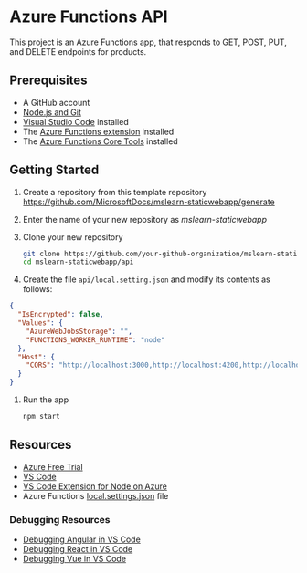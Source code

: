 # Azure Functions API


This project is an Azure Functions app, that responds to GET, POST, PUT, and DELETE endpoints for products.

## Prerequisites

- A GitHub account
- [Node.js and Git](https://nodejs.org/)
- [Visual Studio Code](https://code.visualstudio.com/?WT.mc_id=mslearn_staticwebapp-github-jopapa) installed
- The [Azure Functions extension](https://marketplace.visualstudio.com/items?itemName=ms-azuretools.vscode-azurefunctions?WT.mc_id=mslearn_staticwebapp-github-jopapa) installed
- The [Azure Functions Core Tools](https://docs.microsoft.com/azure/azure-functions/functions-run-local?WT.mc_id=mslearn_staticwebapp-github-jopapa) installed

## Getting Started

1. Create a repository from this template repository <https://github.com/MicrosoftDocs/mslearn-staticwebapp/generate>

1. Enter the name of your new repository as _mslearn-staticwebapp_

1. Clone your new repository

   ```bash
   git clone https://github.com/your-github-organization/mslearn-staticwebapp
   cd mslearn-staticwebapp/api
   ```

1. Create the file `api/local.setting.json` and modify its contents as follows:

```json
{
  "IsEncrypted": false,
  "Values": {
    "AzureWebJobsStorage": "",
    "FUNCTIONS_WORKER_RUNTIME": "node"
  },
  "Host": {
    "CORS": "http://localhost:3000,http://localhost:4200,http://localhost:5000,http://localhost:8080"
  }
}
```

1. Run the app

   ```bash
   npm start
   ```

## Resources

- [Azure Free Trial](https://azure.microsoft.com/en-us/free/?wt.mc_id=mslearn_staticwebapp-github-jopapa)
- [VS Code](https://code.visualstudio.com?wt.mc_id=mslearn_staticwebapp-github-jopapa)
- [VS Code Extension for Node on Azure](https://marketplace.visualstudio.com/items?itemName=ms-vscode.vscode-node-azure-pack&WT.mc_id=mslearn_staticwebapp-github-jopapa)
- Azure Functions [local.settings.json](https://docs.microsoft.com/en-us/azure/azure-functions/functions-run-local#local-settings-file?WT.mc_id=mslearn_staticwebapp-github-jopapa) file

### Debugging Resources

- [Debugging Angular in VS Code](https://code.visualstudio.com/docs/nodejs/angular-tutorial?wt.mc_id=mslearn_staticwebapp-github-jopapa)
- [Debugging React in VS Code](https://code.visualstudio.com/docs/nodejs/reactjs-tutorial?wt.mc_id=mslearn_staticwebapp-github-jopapa)
- [Debugging Vue in VS Code](https://code.visualstudio.com/docs/nodejs/vuejs-tutorial?wt.mc_id=mslearn_staticwebapp-github-jopapa)
